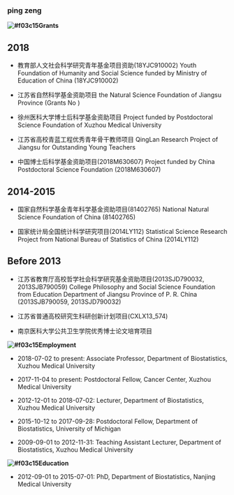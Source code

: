 
### ping zeng
****![#f03c15](https://placehold.it/15/f03c15/000000?text=+)Grants****
## 2018
+ 教育部人文社会科学研究青年基金项目资助(18YJC910002)
Youth Foundation of Humanity and Social Science funded by Ministry of Education of China (18YJC910002)

+ 江苏省自然科学基金资助项目
the Natural Science Foundation of Jiangsu Province (Grants No )

+ 徐州医科大学博士后科学基金资助项目
 Project funded by Postdoctoral Science Foundation of Xuzhou Medical University
 
+ 江苏省高校青蓝工程优秀青年骨干教师项目
QingLan Research Project of Jiangsu for Outstanding Young Teachers

+ 中国博士后科学基金资助项目(2018M630607)
Project funded by China Postdoctoral Science Foundation (2018M630607)

## 2014-2015
+ 国家自然科学基金青年科学基金资助项目(81402765)
National Natural Science Foundation of China (81402765)

+ 国家统计局全国统计科学研究项目(2014LY112) 
Statistical Science Research Project from National Bureau of Statistics of China (2014LY112)

## Before 2013
+ 江苏省教育厅高校哲学社会科学研究基金资助项目(2013SJD790032, 2013SJB790059)
College Philosophy and Social Science Foundation from Education Department of Jiangsu Province of P. R. China (2013SJB790059, 2013SJD790032)

+ 江苏省普通高校研究生科研创新计划项目(CXLX13_574)

+ 南京医科大学公共卫生学院优秀博士论文培育项目


**![#f03c15](https://placehold.it/15/f03c15/000000?text=+)Employment**
+ 2018-07-02 to present: Associate Professor, Department of Biostatistics, Xuzhou Medical University

+ 2017-11-04 to present: Postdoctoral Fellow, Cancer Center, Xuzhou Medical University

+ 2012-12-01 to 2018-07-02: Lecturer, Department of Biostatistics, Xuzhou Medical University

+ 2015-10-12 to 2017-09-28: Postdoctoral Fellow, Department of Biostatistics, University of Michigan

+ 2009-09-01 to 2012-11-31: Teaching Assistant Lecturer, Department of Biostatistics, Xuzhou Medical University

**![#f03c15](https://placehold.it/15/f03c15/000000?text=+)Education**
+ 2012-09-01 to 2015-07-01: PhD, Department of Biostatistics, Nanjing Medical University

